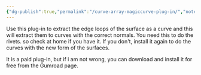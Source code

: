 ```yaml
---
{"dg-publish":true,"permalink":"/curve-array-magiccurve-plug-in/","noteIcon":""}
---
```


Use this plug-in to extract the edge loops of the surface as a curve and this will extract them to curves with the correct normals. You need this to do the rivets. so check at home if you have it. If you don't, install it again to do the curves with the new form of the surfaces.

It is a paid plug-in, but if i am not wrong, you can download and install it for free from the Gumroad page.